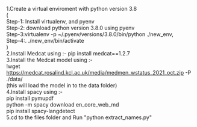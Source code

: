 1.Create a virtual enviroment with python version 3.8
<br>
(
<br>
Step-1: Install virtualenv, and pyenv
<br>
Step-2: download python version 3.8.0 using pyenv
<br>
Step-3:virtualenv -p ~/.pyenv/versions/3.8.0/bin/python ./new_env,
<br>
 Step-4:. ./new_env/bin/activate
 <br>
 )
<br>
2.Install Medcat using :- pip install medcat==1.2.7
<br>
3.Install the Medcat model using :- 
<br>
!wget https://medcat.rosalind.kcl.ac.uk/media/medmen_wstatus_2021_oct.zip -P ./data/
<br>
(this will load the model in to the data folder)
<br>
4.Install spacy using :- 
<br>
                         pip install pymupdf
                         <br>
                         python -m spacy download en_core_web_md
                         <br>
                         pip install spacy-langdetect
<br>
5.cd to the files folder and Run "python extract_names.py" 

